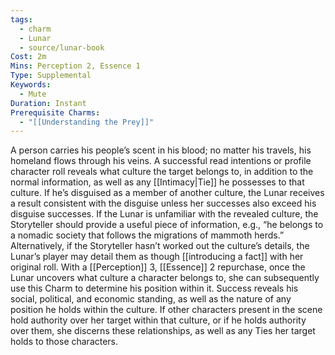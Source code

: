 ```yaml
---
tags:
  - charm
  - Lunar
  - source/lunar-book
Cost: 2m
Mins: Perception 2, Essence 1
Type: Supplemental
Keywords:
  - Mute
Duration: Instant
Prerequisite Charms:
  - "[[Understanding the Prey]]"
---
```

A person carries his people’s scent in his blood; no matter his travels, his homeland flows through his veins. A successful read intentions or profile character roll reveals what culture the target belongs to, in addition to the normal information, as well as any [[Intimacy|Tie]] he possesses to that culture. If he’s disguised as a member of another culture, the Lunar receives a result consistent with the disguise unless her successes also exceed his disguise successes. If the Lunar is unfamiliar with the revealed culture, the Storyteller should provide a useful piece of information, e.g., “he belongs to a nomadic society that follows the migrations of mammoth herds.” Alternatively, if the Storyteller hasn’t worked out the culture’s details, the Lunar’s player may detail them as though [[introducing a fact]] with her original roll. With a [[Perception]] 3, [[Essence]] 2 repurchase, once the Lunar uncovers what culture a character belongs to, she can subsequently use this Charm to determine his position within it. Success reveals his social, political, and economic standing, as well as the nature of any position he holds within the culture. If other characters present in the scene hold authority over her target within that culture, or if he holds authority over them, she discerns these relationships, as well as any Ties her target holds to those characters.